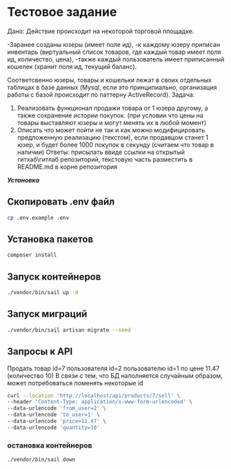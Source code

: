 # Тестовое задание

Дано:
Действие происходит на некоторой торговой площадке.

-Заранее созданы юзеры (имеет поле ид),
-к каждому юзеру приписан инвентарь (виртуальный список товаров, где каждый товар имеет поля ид, количество, цена),
-также каждый пользователь имеет приписанный кошелек (хранит поля ид, текущий баланс).

Соответсвенно юзеры, товары и кошельки лежат в своих отдельных таблицах в базе данных (Mysql, если это принципиально, организация работы с базой происходит по паттерну ActiveRecord).
Задача:

1. Реализовать функционал продажи товара от 1 юзера другому, а также сохранение истории покупок. (при условии что цены на товары выставляют юзеры и могут менять их в любой момент)
2. Описать что может пойти не так и как можно модифицировать предложенную реализацию (текстом), если продавцом станет 1 юзер, и будет более 1000 покупок в секунду (считаем что товар в наличии)
   Ответы:
   присылать ввиде ссылки на открытый гитхаб\гитлаб репозиторий, текстовую часть разместить в README.md в корне репозитория

**_Установка_**

## Скопировать .env файл

```sh
cp .env.example .env
```

## Установка пакетов

```sh
composer install
```

## Запуск контейнеров

```sh
./vendor/bin/sail up -d
```

## Запуск миграций

```sh
./vendor/bin/sail artisan migrate --seed
```

## Запросы к API

Продать товар id=7 пользователя id=2 пользователю id=1 по цене 11.47 (количество 10)
В связи с тем, что БД наполняется случайным образом, может потребоваться поменять
некоторые id

```sh
curl --location 'http://localhost/api/products/7/sell' \
--header 'Content-Type: application/x-www-form-urlencoded' \
--data-urlencode 'from_user=2' \
--data-urlencode 'to_user=1' \
--data-urlencode 'price=11.47' \
--data-urlencode 'quantity=10'
```

### остановка контейнеров

```sh
./vendor/bin/sail down
```
